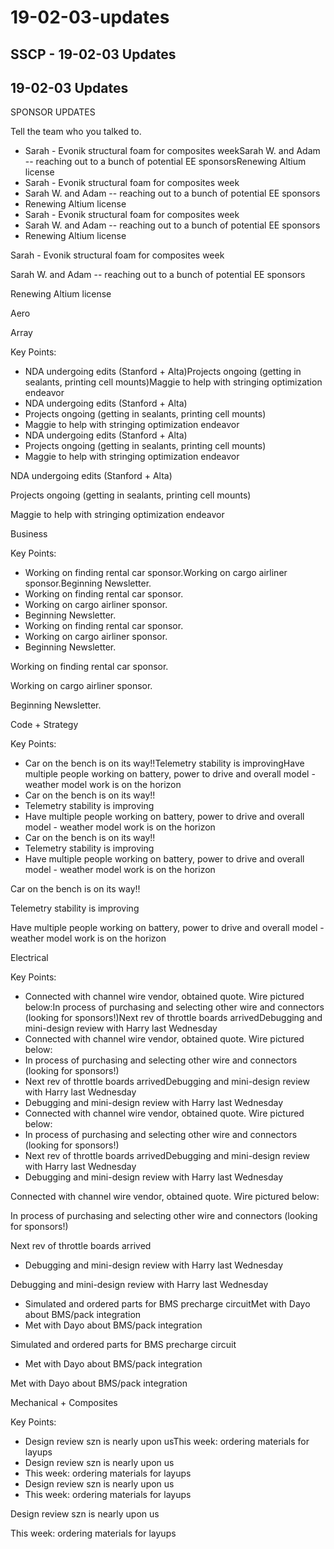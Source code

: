 # 19-02-03-updates

## SSCP - 19-02-03 Updates

## 19-02-03 Updates

SPONSOR UPDATES

Tell the team who you talked to.

* Sarah - Evonik structural foam for composites weekSarah W. and Adam -- reaching out to a bunch of potential EE sponsorsRenewing Altium license
* Sarah - Evonik structural foam for composites week
* Sarah W. and Adam -- reaching out to a bunch of potential EE sponsors
* Renewing Altium license
* Sarah - Evonik structural foam for composites week
* Sarah W. and Adam -- reaching out to a bunch of potential EE sponsors
* Renewing Altium license

Sarah - Evonik structural foam for composites week

Sarah W. and Adam -- reaching out to a bunch of potential EE sponsors

Renewing Altium license

Aero

Array

Key Points:

* NDA undergoing edits (Stanford + Alta)Projects ongoing (getting in sealants, printing cell mounts)Maggie to help with stringing optimization endeavor
* NDA undergoing edits (Stanford + Alta)
* Projects ongoing (getting in sealants, printing cell mounts)
* Maggie to help with stringing optimization endeavor
* NDA undergoing edits (Stanford + Alta)
* Projects ongoing (getting in sealants, printing cell mounts)
* Maggie to help with stringing optimization endeavor

NDA undergoing edits (Stanford + Alta)

Projects ongoing (getting in sealants, printing cell mounts)

Maggie to help with stringing optimization endeavor

Business

Key Points:

* Working on finding rental car sponsor.Working on cargo airliner sponsor.Beginning Newsletter.&#x20;
* Working on finding rental car sponsor.
* Working on cargo airliner sponsor.
* Beginning Newsletter.&#x20;
* Working on finding rental car sponsor.
* Working on cargo airliner sponsor.
* Beginning Newsletter.&#x20;

Working on finding rental car sponsor.

Working on cargo airliner sponsor.

Beginning Newsletter.&#x20;

Code + Strategy

Key Points:

* Car on the bench is on its way!!Telemetry stability is improvingHave multiple people working on battery, power to drive and overall model - weather model work is on the horizon
* Car on the bench is on its way!!
* Telemetry stability is improving
* Have multiple people working on battery, power to drive and overall model - weather model work is on the horizon
* Car on the bench is on its way!!
* Telemetry stability is improving
* Have multiple people working on battery, power to drive and overall model - weather model work is on the horizon

Car on the bench is on its way!!

Telemetry stability is improving

Have multiple people working on battery, power to drive and overall model - weather model work is on the horizon

Electrical

Key Points:

* Connected with channel wire vendor, obtained quote. Wire pictured below:In process of purchasing and selecting other wire and connectors (looking for sponsors!)Next rev of throttle boards arrivedDebugging and mini-design review with Harry last Wednesday
* Connected with channel wire vendor, obtained quote. Wire pictured below:
* In process of purchasing and selecting other wire and connectors (looking for sponsors!)
* Next rev of throttle boards arrivedDebugging and mini-design review with Harry last Wednesday
* Debugging and mini-design review with Harry last Wednesday
* Connected with channel wire vendor, obtained quote. Wire pictured below:
* In process of purchasing and selecting other wire and connectors (looking for sponsors!)
* Next rev of throttle boards arrivedDebugging and mini-design review with Harry last Wednesday
* Debugging and mini-design review with Harry last Wednesday

Connected with channel wire vendor, obtained quote. Wire pictured below:

In process of purchasing and selecting other wire and connectors (looking for sponsors!)

Next rev of throttle boards arrived

* Debugging and mini-design review with Harry last Wednesday

Debugging and mini-design review with Harry last Wednesday

* Simulated and ordered parts for BMS precharge circuitMet with Dayo about BMS/pack integration
* Met with Dayo about BMS/pack integration

Simulated and ordered parts for BMS precharge circuit

* Met with Dayo about BMS/pack integration

Met with Dayo about BMS/pack integration

Mechanical + Composites

Key Points:

* Design review szn is nearly upon usThis week: ordering materials for layups
* Design review szn is nearly upon us
* This week: ordering materials for layups
* Design review szn is nearly upon us
* This week: ordering materials for layups

Design review szn is nearly upon us

This week: ordering materials for layups
